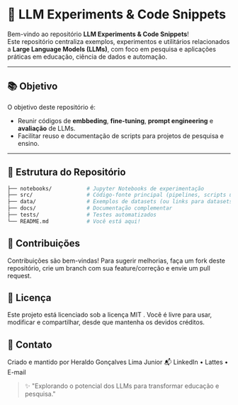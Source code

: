 # 🧠 LLM Experiments & Code Snippets

Bem-vindo ao repositório **LLM Experiments & Code Snippets**!  
Este repositório centraliza exemplos, experimentos e utilitários relacionados a **Large Language Models (LLMs)**, com foco em pesquisa e aplicações práticas em educação, ciência de dados e automação.

---

## 📚 Objetivo

O objetivo deste repositório é:

- Reunir códigos de **embbeding**, **fine-tuning**, **prompt engineering** e **avaliação** de LLMs.  
- Facilitar reuso e documentação de scripts para projetos de pesquisa e ensino.

---

## 📂 Estrutura do Repositório

```bash
├── notebooks/           # Jupyter Notebooks de experimentação
├── src/                 # Código-fonte principal (pipelines, scripts utilitários)
├── data/                # Exemplos de datasets (ou links para datasets públicos)
├── docs/                # Documentação complementar
├── tests/               # Testes automatizados
└── README.md            # Você está aqui!
```

## 🤝 Contribuições

Contribuições são bem-vindas!
Para sugerir melhorias, faça um fork deste repositório, crie um branch com sua feature/correção e envie um pull request.

## 📜 Licença

Este projeto está licenciado sob a licença MIT
.
Você é livre para usar, modificar e compartilhar, desde que mantenha os devidos créditos.

## 📧 Contato

Criado e mantido por Heraldo Gonçalves Lima Junior
📬 LinkedIn 
 • Lattes
 • E-mail 

> ✨ "Explorando o potencial dos LLMs para transformar educação e pesquisa."
